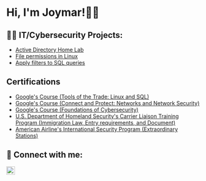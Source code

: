 <h1>Hi, I'm Joymar!🏳️‍🌈 </h1>

<h2>👨‍💻 IT/Cybersecurity Projects:</h2>

- [Active Directory Home Lab](https://github.com/Joymarparedes/ActiveDirectoryLab)
- [File permissions in Linux](https://github.com/Joymarparedes/File-permissions-in-Linux)
- [Apply filters to SQL queries](https://github.com/Joymarparedes/Apply-filters-to-SQL-queries)
<h2>Certifications</h2>

- [Google's Course (Tools of the Trade: Linux and SQL)](https://www.coursera.org/account/accomplishments/verify/RYCGBAJDWB97)
- [Google's Course (Connect and Protect: Networks and Network Security)](https://www.coursera.org/account/accomplishments/verify/N84L4Q3ZCW5B)
- [Google's Course (Foundations of Cybersecurity)](https://www.coursera.org/account/accomplishments/verify/LB6RC3XBEUX6)
- [U.S. Department of Homeland Security's Carrier Liaison Training Program (Immigration Law, Entry requirements, and Document)](https://www.linkedin.com/in/joymar-paredes-8309b4249/details/certifications/1635552595398/single-media-viewer/?profileId=ACoAAD2M1qQBQGn1jw7LUdw5bkZTAnkmcLPwDQs)
- [American Airline's International Security Program (Extraordinary Stations)](https://www.linkedin.com/in/joymar-paredes-8309b4249/details/certifications/1635552591940/single-media-viewer/?profileId=ACoAAD2M1qQBQGn1jw7LUdw5bkZTAnkmcLPwDQs)


<h2> 🤳 Connect with me:</h2>

[<img align="left" alt="JoshMadakor | LinkedIn" width="22px" src="https://cdn.jsdelivr.net/npm/simple-icons@v3/icons/linkedin.svg" />][linkedin]

[linkedin]: https://www.linkedin.com/in/joymarparedes/

<!--
**joshmadakor1/joshmadakor1** is a ✨ _special_ ✨ repository because its `README.md` (this file) appears on your GitHub profile.

Here are some ideas to get you started:

- 🔭 I’m currently working on ...
- 🌱 I’m currently learning ...
- 👯 I’m looking to collaborate on ...
- 🤔 I’m looking for help with ...
- 💬 Ask me about ...
- 📫 How to reach me: ...
- 😄 Pronouns: ...
- ⚡ Fun fact: ...
-->
